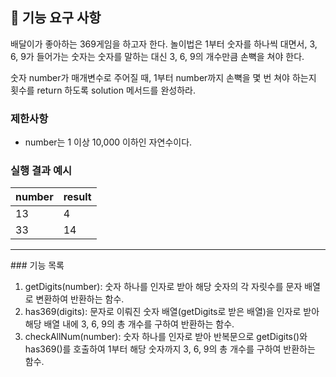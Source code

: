 ## 🚀 기능 요구 사항

배달이가 좋아하는 369게임을 하고자 한다. 놀이법은 1부터 숫자를 하나씩 대면서, 3, 6, 9가 들어가는 숫자는 숫자를 말하는 대신 3, 6, 9의 개수만큼 손뼉을 쳐야 한다.

숫자 number가 매개변수로 주어질 때, 1부터 number까지 손뼉을 몇 번 쳐야 하는지 횟수를 return 하도록 solution 메서드를 완성하라.

### 제한사항

- number는 1 이상 10,000 이하인 자연수이다.

### 실행 결과 예시

| number | result |
| ------ | ------ |
| 13     | 4      |
| 33     | 14     |

<hr>
### 기능 목록

1. getDigits(number): 숫자 하나를 인자로 받아 해당 숫자의 각 자릿수를 문자 배열로 변환하여 반환하는 함수.
2. has369(digits): 문자로 이뤄진 숫자 배열(getDigits로 받은 배열)을 인자로 받아 해당 배열 내에 3, 6, 9의 총 개수를 구하여 반환하는 함수.
3. checkAllNum(number): 숫자 하나를 인자로 받아 반복문으로 getDigits()와 has369()를 호출하여 1부터 해당 숫자까지 3, 6, 9의 총 개수를 구하여 반환하는 함수.
